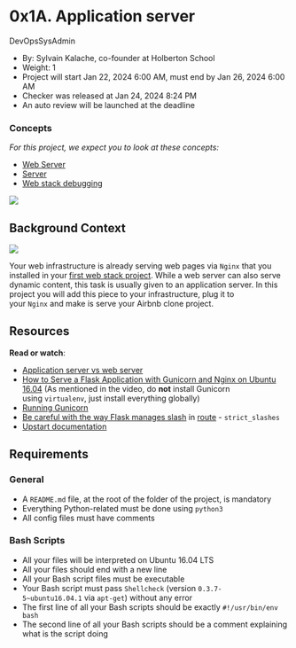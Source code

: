0x1A. Application server
========================

DevOpsSysAdmin

-   By: Sylvain Kalache, co-founder at Holberton School
-   Weight: 1
-   Project will start Jan 22, 2024 6:00 AM, must end by Jan 26, 2024 6:00 AM
-   Checker was released at Jan 24, 2024 8:24 PM
-   An auto review will be launched at the deadline

### Concepts

*For this project, we expect you to look at these concepts:*

-   [Web Server](https://intranet.alxswe.com/concepts/17)
-   [Server](https://intranet.alxswe.com/concepts/67)
-   [Web stack debugging](https://intranet.alxswe.com/concepts/68)

![](https://s3.amazonaws.com/alx-intranet.hbtn.io/uploads/medias/2018/9/c7d1ed0a2e10d1b4e9b3.jpg?X-Amz-Algorithm=AWS4-HMAC-SHA256&X-Amz-Credential=AKIARDDGGGOUSBVO6H7D%2F20240125%2Fus-east-1%2Fs3%2Faws4_request&X-Amz-Date=20240125T064643Z&X-Amz-Expires=86400&X-Amz-SignedHeaders=host&X-Amz-Signature=1fa0cbc6041d6a487643321af3a33d858214a7325577934f6544adfd1bbf7299)

Background Context
------------------

[![](https://s3.amazonaws.com/alx-intranet.hbtn.io/uploads/medias/2019/6/2ea1058f813d42c61f48.png?X-Amz-Algorithm=AWS4-HMAC-SHA256&X-Amz-Credential=AKIARDDGGGOUSBVO6H7D%2F20240125%2Fus-east-1%2Fs3%2Faws4_request&X-Amz-Date=20240125T064643Z&X-Amz-Expires=86400&X-Amz-SignedHeaders=host&X-Amz-Signature=682b51a9210b1b0fb29bdf3a173bf33f63ba894ced3da44e0b89d8e98eddee74)](https://youtu.be/pSrKT7m4Ego)[](http://savefrom.net/?url=https%3A%2F%2Fyoutu.be%2FpSrKT7m4Ego&utm_source=userjs-chrome&utm_medium=extensions&utm_campaign=link_modifier "Get a direct link")

Your web infrastructure is already serving web pages via `Nginx` that you installed in your [first web stack project](https://intranet.alxswe.com/rltoken/95oRNZ-zRGwLxtWECJqsWA "first web stack project"). While a web server can also serve dynamic content, this task is usually given to an application server. In this project you will add this piece to your infrastructure, plug it to your `Nginx` and make is serve your Airbnb clone project.

Resources
---------

**Read or watch**:

-   [Application server vs web server](https://intranet.alxswe.com/rltoken/B9fOBzIxX_t1289WAuRzJw "Application server vs web server")
-   [How to Serve a Flask Application with Gunicorn and Nginx on Ubuntu 16.04](https://intranet.alxswe.com/rltoken/kpG6RwmwRJHzRmGUM_ERcA "How to Serve a Flask Application with Gunicorn and Nginx on Ubuntu 16.04") (As mentioned in the video, do **not** install Gunicorn using `virtualenv`, just install everything globally)
-   [Running Gunicorn](https://intranet.alxswe.com/rltoken/2LF1j7xKJGYaUtD1HKgUeQ "Running Gunicorn")
-   [Be careful with the way Flask manages slash](https://intranet.alxswe.com/rltoken/lEg0zpkkDcLtdl3VD4ACRQ "Be careful with the way Flask manages slash") in [route](https://intranet.alxswe.com/rltoken/Zn8fYk-U9YRm7Z5Coqqb0g "route") - `strict_slashes`
-   [Upstart documentation](https://intranet.alxswe.com/rltoken/cldrneY3Qr7LlDysygzRHw "Upstart documentation")

Requirements
------------

### General

-   A `README.md` file, at the root of the folder of the project, is mandatory
-   Everything Python-related must be done using `python3`
-   All config files must have comments

### Bash Scripts

-   All your files will be interpreted on Ubuntu 16.04 LTS
-   All your files should end with a new line
-   All your Bash script files must be executable
-   Your Bash script must pass `Shellcheck` (version `0.3.7-5~ubuntu16.04.1` via `apt-get`) without any error
-   The first line of all your Bash scripts should be exactly `#!/usr/bin/env bash`
-   The second line of all your Bash scripts should be a comment explaining what is the script doing
